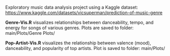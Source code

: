 Exploratory music data analysis project using a Kaggle dataset:
https://www.kaggle.com/datasets/vicsuperman/prediction-of-music-genre

**Genre-Vis.R** visualizes relationships between danceability, tempo, and energy for songs of various genres. Plots are saved to folder: main/Plots/Genre Plots/

**Pop-Artist-Vis.R** visualizes the relationship between valence (mood), danceability, and popularity of top artists. Plot is saved to folder: main/Plots/
